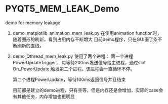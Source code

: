 # PYQT5_MEM_LEAK_Demo
demo for memory leakage


1. demo_matplotlib_animation_mem_leak.py 
    在使用animation function时，随着图形的刷新，看到占用内存不断增大
    目前demo程序，只在GUI画了条不断刷新的直线。
    
2. demo_Qthread_mem_leak.py
    使用了两个进程：
    第一个进程PowerUpdateTrigger， 每等待200ms发送信号给主进程，通过slot On_PowerUpdate 触发第二个进程。该进程会一直循环不停。
    
    第二个进程PowerUpdate，等待100ms返回信号并且结束
    
    目前都是建立的demo进程，只有空等，但是内存还是会增加，实际的case会有其他任务，内存增加也更明显
